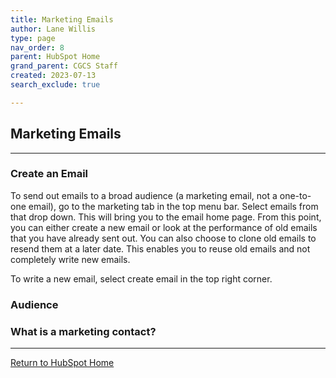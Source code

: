 ```yaml
---
title: Marketing Emails
author: Lane Willis
type: page
nav_order: 8
parent: HubSpot Home
grand_parent: CGCS Staff
created: 2023-07-13
search_exclude: true

---
```



## Marketing Emails

---

### Create an Email

To send out emails to a broad audience (a marketing email, not a one-to-one email), go to the marketing tab in the top menu bar. Select emails from that drop down. This will bring you to the email home page. From this point, you can either create a new email or look at the performance of old emails that you have already sent out. You can also choose to clone old emails to resend them at a later date. This enables you to reuse old emails and not completely write new emails.

To write a new email, select create email in the top right corner. 

### Audience

### What is a marketing contact?

---

[Return to HubSpot Home](/cgcs-staff-information/hubspot/hubspot.html)